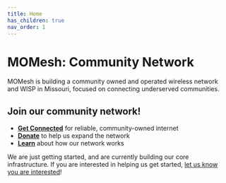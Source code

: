 ```yaml
---
title: Home
has_children: true
nav_order: 1
---
```


<head>
  <meta charset="utf-8">
  <link rel="stylesheet" href="/assets/css/ol.css" type="text/css">
  <style>
    .map {
      height: 550px;
      width: 100%;
    }
  </style>
  <script src="/assets/js/ol.js"></script>
</head>


# MOMesh: Community Network

MOMesh is building a community owned and operated wireless network and WISP in Missouri, focused on connecting underserved communities.

## Join our community network!

- [**Get Connected**](/join) for reliable, community-owned internet
- [**Donate**](/donate) to help us expand the network
- [**Learn**](/docs/architecture) about how our network works

We are just getting started, and are currently building our core infrastructure. If you are interested in helping us get started, [let us know you are interested](/join)!

<div id="momesh-map" class="map"></div>
<script type="text/javascript">
  var map = new ol.Map({
    target: 'momesh-map',
    layers: [
      new ol.layer.Tile({
        source: new ol.source.OSM()
      })
    ],
    view: new ol.View({
      center: ol.proj.fromLonLat([-91.4198, 38.8316]),
      zoom: 15
    })
  });
</script>
